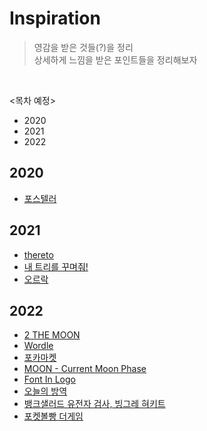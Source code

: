 # Inspiration
> 영감을 받은 것들(?)을 정리   
> 상세하게 느낌을 받은 포인트들을 정리해보자
<br>

<목차 예정>
- 2020
- 2021
- 2022

## 2020
  - [포스텔러](https://github.com/mosiccan/Inspiration/blob/main/list.md#%ED%8F%AC%EC%8A%A4%ED%85%94%EB%9F%AC)

## 2021
  - [thereto](https://github.com/mosiccan/Inspiration/blob/main/list.md#thereto)
  - [내 트리를 꾸며줘!](https://github.com/mosiccan/Inspiration/blob/main/list.md#%EB%82%B4-%ED%8A%B8%EB%A6%AC%EB%A5%BC-%EA%BE%B8%EB%A9%B0%EC%A4%98)
  - [오르락](https://github.com/mosiccan/Inspiration/blob/main/list.md#%EC%98%A4%EB%A5%B4%EB%9D%BD)

## 2022
  - [2 THE MOON](https://github.com/mosiccan/Inspiration/blob/main/list.md#2-the-moon)
  - [Wordle](https://github.com/mosiccan/Inspiration/blob/main/list.md#wordle)
  - [포카마켓](https://github.com/mosiccan/Inspiration/blob/main/list.md#%ED%8F%AC%EC%B9%B4%EB%A7%88%EC%BC%93) 
  - [MOON - Current Moon Phase](https://github.com/mosiccan/Inspiration/blob/main/list.md#moon---current-moon-phase)
  - [Font In Logo](https://github.com/mosiccan/Inspiration/blob/main/list.md#font-in-logo)
  - [오늘의 방역](https://github.com/mosiccan/Inspiration/blob/main/list.md#%EC%98%A4%EB%8A%98%EC%9D%98-%EB%B0%A9%EC%97%AD)
  - [뱅크샐러드 유전자 검사, 빙그레 혀키트](https://github.com/mosiccan/Inspiration/blob/main/list.md#%EB%B1%85%ED%81%AC%EC%83%90%EB%9F%AC%EB%93%9C-%EC%9C%A0%EC%A0%84%EC%9E%90-%EA%B2%80%EC%82%AC-%EB%B9%99%EA%B7%B8%EB%A0%88-%ED%98%80%ED%82%A4%ED%8A%B8)
  - [포켓볼빵 더게임](https://github.com/mosiccan/Inspiration/blob/main/list.md#%ED%8F%AC%EC%BC%93%EB%B3%BC%EB%B9%B5-%EB%8D%94%EA%B2%8C%EC%9E%84)
  
